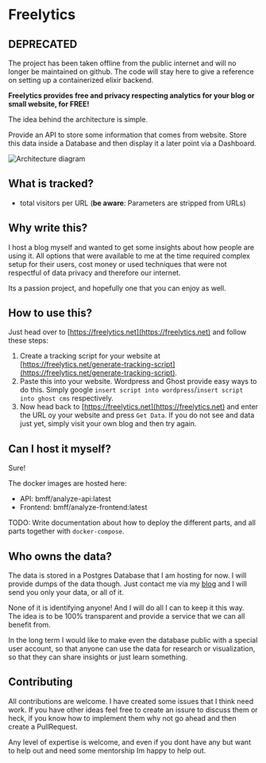 # Freelytics

## DEPRECATED
The project has been taken offline from the public internet and will no longer be maintained on github.
The code will stay here to give a reference on setting up a containerized elixir backend.

**Freelytics provides free and privacy respecting analytics for your blog or small website, for FREE!**

The idea behind the architecture is simple.

Provide an API to store some information that comes from website.
Store this data inside a Database and then display it a later point via a Dashboard.

![Architecture diagram](docs/assets/architecture.svg) 


## What is tracked?
- total visitors per URL (**be aware**: Parameters are stripped from URLs)

## Why write this?
I host a blog myself and wanted to get some insights about how people are using it.
All options that were available to me at the time required complex setup for their users, cost money or used techniques that were not respectful of data privacy and therefore our internet.

Its a passion project, and hopefully one that you can enjoy as well.


## How to use this?
Just head over to [https://freelytics.net](https://freelytics.net) and follow these steps:

1. Create a tracking script for your website at [https://freelytics.net/generate-tracking-script](https://freelytics.net/generate-tracking-script).
2. Paste this into your website. Wordpress and Ghost provide easy ways to do this. Simply google `insert script into wordpress`/`insert script into ghost cms` respectively.
3. Now head back to [https://freelytics.net](https://freelytics.net) and enter the URL oy your website and press `Get Data`. If you do not see and data just yet, simply visit your own blog and then try again.

## Can I host it myself?
Sure! 

The docker images are hosted here:
- API: bmff/analyze-api:latest
- Frontend: bmff/analyze-frontend:latest

TODO:
Write documentation about how to deploy the different parts, and all parts together with `docker-compose`.


## Who owns the data?
The data is stored in a Postgres Database that I am hosting for now. I will provide dumps of the data though. 
Just contact me via my [blog](https://maximilianehlers.com) and I will send you only your data, or all of it.

None of it is identifying anyone! And I will do all I can to keep it this way.
The idea is to be 100% transparent and provide a service that we can all benefit from.

In the long term I would like to make even the database public with a special user account, so that anyone can use the data for research or visualization, so that they can share insights or just learn something.

## Contributing

All contributions are welcome. I have created some issues that I think need work.
If you have other ideas feel free to create an issure to discuss them or heck, if you know how to implement them why not go ahead and then create a PullRequest. 

Any level of expertise is welcome, and even if you dont have any but want to help out and need some mentorship Im happy to help out.

